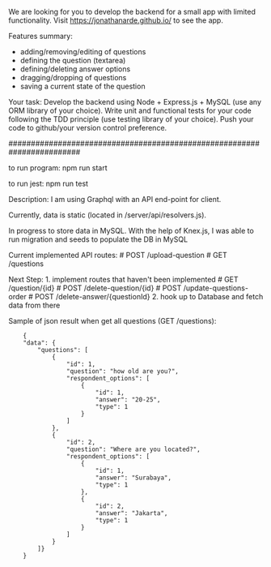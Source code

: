 We are looking for you to develop the backend for a small app with limited functionality. Visit https://jonathanarde.github.io/ to see the app.

Features summary:
- adding/removing/editing of questions
- defining the question (textarea)
- defining/deleting answer options
- dragging/dropping of questions
- saving a current state of the question

Your task:
Develop the backend using Node + Express.js + MySQL (use any ORM library of your choice). Write unit and functional tests for your code following the TDD principle (use testing library of your choice). Push your code to github/your version control preference.

########################################################################

to run program:
    npm run start
    
to run jest:
    npm run test

Description:
I am using Graphql with an API end-point for client.

Currently, data is static (located in /server/api/resolvers.js). 

In progress to store data in MySQL. With the help of Knex.js, I was able to run migration and seeds to populate the DB in MySQL

Current implemented API routes:
    # POST /upload-question
    # GET /questions

Next Step:
    1. implement routes that haven't been implemented
        # GET /question/{id}
        # POST /delete-question/{id}
        # POST /update-questions-order
        # POST /delete-answer/{questionId}
    2. hook up to Database and fetch data from there

Sample of json result when get all questions (GET /questions):

        {
        "data": {
            "questions": [
                {
                    "id": 1,
                    "question": "how old are you?",
                    "respondent_options": [
                        {
                            "id": 1,
                            "answer": "20-25",
                            "type": 1
                        }
                    ]
                },
                {
                    "id": 2,
                    "question": "Where are you located?",
                    "respondent_options": [
                        {
                            "id": 1,
                            "answer": "Surabaya",
                            "type": 1
                        },
                        {
                            "id": 2,
                            "answer": "Jakarta",
                            "type": 1
                        }
                    ]
                }
            ]}
        }